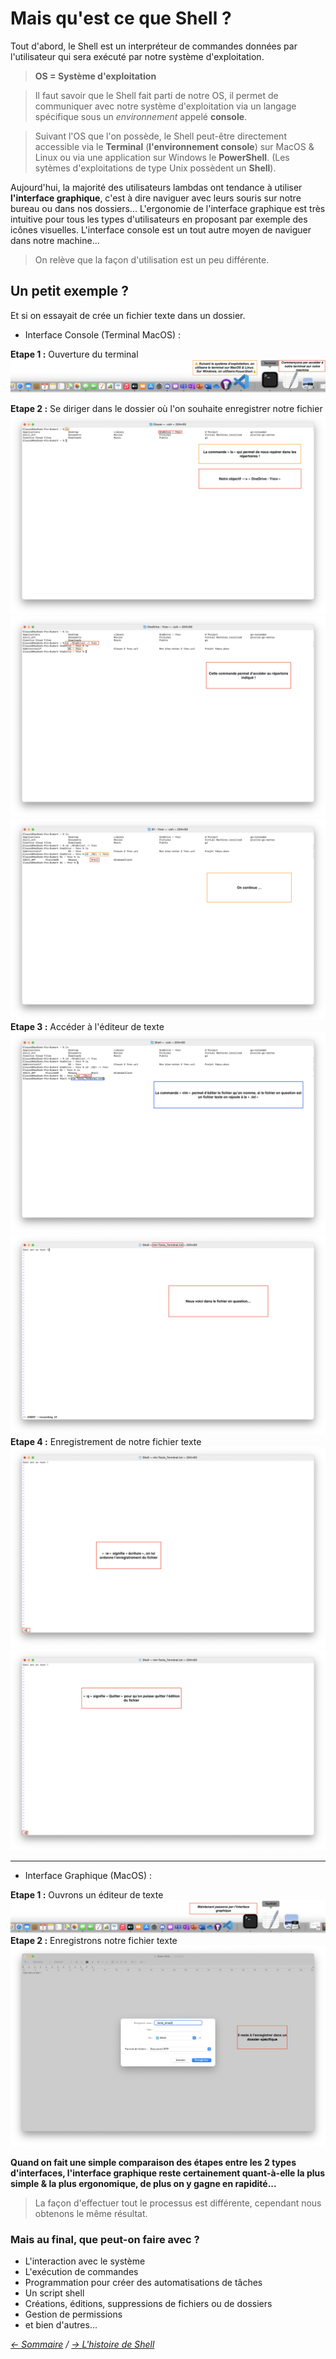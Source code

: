 # Mais qu'est ce que Shell ?

Tout d'abord, le Shell est un interpréteur de commandes données par l'utilisateur qui sera exécuté par notre système d'exploitation.

> **OS = Système d'exploitation**

> Il faut savoir que le Shell fait parti de notre OS, il permet de communiquer avec notre système d'exploitation via un langage spécifique sous un *environnement* appelé **console**. 

> Suivant l'OS que l'on possède, le Shell peut-être directement accessible via le **Terminal** (**l'environnement console**) sur MacOS & Linux ou via une application sur Windows le **PowerShell**. (Les sytèmes d'exploitations de type Unix possèdent un **Shell**).

Aujourd'hui, la majorité des utilisateurs lambdas ont tendance à utiliser **l'interface graphique**, c'est à dire naviguer avec leurs souris sur notre bureau ou dans nos dossiers... L'ergonomie de l'interface graphique est très intuitive pour tous les types d'utilisateurs en proposant par exemple des icônes visuelles.
L'interface console est un tout autre moyen de naviguer dans notre machine... 
> On relève que la façon d'utilisation est un peu différente.


## Un petit exemple ?

Et si on essayait de crée un fichier texte dans un dossier.

* Interface Console (Terminal MacOS) :

**Etape 1 :** Ouverture du terminal
![Console0](https://raw.githubusercontent.com/ByMSRT/Shell/main/Images/Console0.png)

**Etape 2 :** Se diriger dans le dossier où l'on souhaite enregistrer notre fichier
![Console1](https://raw.githubusercontent.com/ByMSRT/Shell/main/Images/Console1.png)
![Console2](https://raw.githubusercontent.com/ByMSRT/Shell/main/Images/Console2.png)
![Console3](https://raw.githubusercontent.com/ByMSRT/Shell/main/Images/Console3.png)
**Etape 3 :** Accéder à l'éditeur de texte
![Console4](https://raw.githubusercontent.com/ByMSRT/Shell/main/Images/Console4.png)
![Console5](https://raw.githubusercontent.com/ByMSRT/Shell/main/Images/Console5.png)
**Etape 4 :** Enregistrement de notre fichier texte
![Console6](https://raw.githubusercontent.com/ByMSRT/Shell/main/Images/Console6.png)
![Console7](https://raw.githubusercontent.com/ByMSRT/Shell/main/Images/Console7.png)

-----------------

* Interface Graphique (MacOS) :

**Etape 1 :** Ouvrons un éditeur de texte
![Graph0](https://raw.githubusercontent.com/ByMSRT/Shell/main/Images/Graph0.png)
**Etape 2 :** Enregistrons notre fichier texte
![Graph1](https://raw.githubusercontent.com/ByMSRT/Shell/main/Images/Graph1.png)

**Quand on fait une simple comparaison des étapes entre les 2 types d'interfaces, l'interface graphique reste certainement quant-à-elle la plus simple & la plus ergonomique, de plus on y gagne en rapidité...**

> La façon d'effectuer tout le processus est différente, cependant nous obtenons le même résultat.

### Mais au final, que peut-on faire avec ?

* L'interaction avec le système
* L'exécution de commandes
* Programmation pour créer des automatisations de tâches
* Un script shell
* Créations, éditions, suppressions de fichiers ou de dossiers
* Gestion de permissions
* et bien d'autres...



*[<- Sommaire](https://github.com/ByMSRT/Shell) / [-> L'histoire de Shell](https://github.com/ByMSRT/Shell/blob/main/Intro/Histoire.md)*